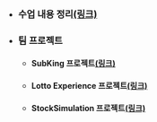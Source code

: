 - ### 수업 내용 정리[(링크)](https://github.com/LeeKangHo1/My-Java-study)

- ### 팀 프로젝트
	- #### SubKing 프로젝트[(링크)](https://github.com/LeeKangHo1/SUBKINGproject)
	- #### Lotto Experience 프로젝트[(링크)](https://github.com/LeeKangHo1/lottoTeam3)
	- #### StockSimulation 프로젝트[(링크)](https://github.com/LeeKangHo1/Magnificent_Architects)

